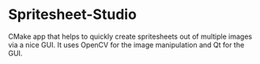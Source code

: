 # Spritesheet-Studio
CMake app that helps to quickly create spritesheets out of multiple images via a nice GUI. It uses OpenCV for the image manipulation and Qt for the GUI.
